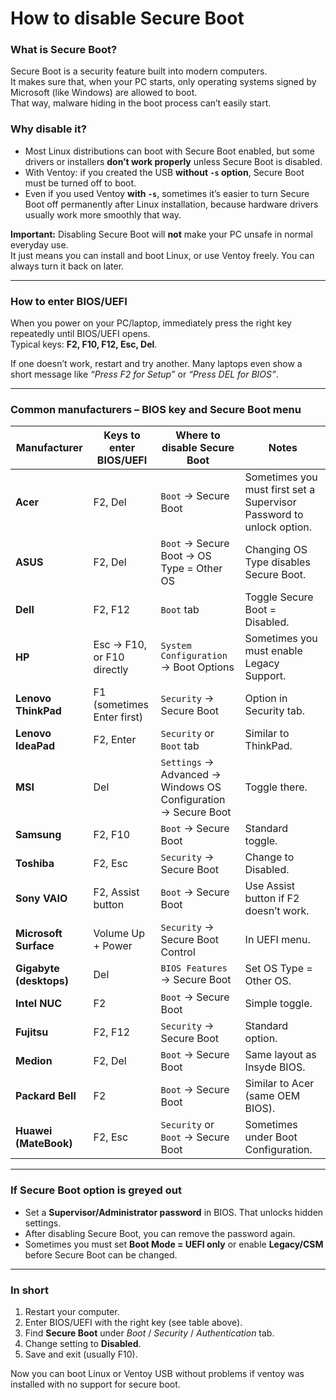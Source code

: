 # How to disable Secure Boot

### What is Secure Boot?
Secure Boot is a security feature built into modern computers.  
It makes sure that, when your PC starts, only operating systems signed by Microsoft (like Windows) are allowed to boot.  
That way, malware hiding in the boot process can’t easily start.

### Why disable it?
- Most Linux distributions can boot with Secure Boot enabled, but some drivers or installers **don’t work properly** unless Secure Boot is disabled.  
- With Ventoy: if you created the USB **without `-s` option**, Secure Boot must be turned off to boot.  
- Even if you used Ventoy **with `-s`**, sometimes it’s easier to turn Secure Boot off permanently after Linux installation, because hardware drivers usually work more smoothly that way.

**Important:** Disabling Secure Boot will **not** make your PC unsafe in normal everyday use.  
It just means you can install and boot Linux, or use Ventoy freely. You can always turn it back on later.

---

### How to enter BIOS/UEFI
When you power on your PC/laptop, immediately press the right key repeatedly until BIOS/UEFI opens.  
Typical keys: **F2, F10, F12, Esc, Del**.  

If one doesn’t work, restart and try another. Many laptops even show a short message like *“Press F2 for Setup”* or *“Press DEL for BIOS”*.

---

### Common manufacturers – BIOS key and Secure Boot menu

| Manufacturer        | Keys to enter BIOS/UEFI                           | Where to disable Secure Boot                                             | Notes                                                                 |
|---------------------|---------------------------------------------------|--------------------------------------------------------------------------|-----------------------------------------------------------------------|
| **Acer**           | F2, Del                                           | `Boot` → Secure Boot                                                     | Sometimes you must first set a Supervisor Password to unlock option.   |
| **ASUS**           | F2, Del                                           | `Boot` → Secure Boot → OS Type = Other OS                                | Changing OS Type disables Secure Boot.                                |
| **Dell**           | F2, F12                                           | `Boot` tab                                                               | Toggle Secure Boot = Disabled.                                        |
| **HP**             | Esc → F10, or F10 directly                        | `System Configuration` → Boot Options                                    | Sometimes you must enable Legacy Support.                             |
| **Lenovo ThinkPad**| F1 (sometimes Enter first)                         | `Security` → Secure Boot                                                 | Option in Security tab.                                               |
| **Lenovo IdeaPad** | F2, Enter                                         | `Security` or `Boot` tab                                                 | Similar to ThinkPad.                                                  |
| **MSI**            | Del                                               | `Settings` → Advanced → Windows OS Configuration → Secure Boot           | Toggle there.                                                         |
| **Samsung**        | F2, F10                                           | `Boot` → Secure Boot                                                     | Standard toggle.                                                      |
| **Toshiba**        | F2, Esc                                           | `Security` → Secure Boot                                                 | Change to Disabled.                                                   |
| **Sony VAIO**      | F2, Assist button                                 | `Boot` → Secure Boot                                                     | Use Assist button if F2 doesn’t work.                                 |
| **Microsoft Surface** | Volume Up + Power                              | `Security` → Secure Boot Control                                         | In UEFI menu.                                                         |
| **Gigabyte (desktops)** | Del                                          | `BIOS Features` → Secure Boot                                            | Set OS Type = Other OS.                                               |
| **Intel NUC**      | F2                                                | `Boot` → Secure Boot                                                     | Simple toggle.                                                        |
| **Fujitsu**        | F2, F12                                           | `Security` → Secure Boot                                                 | Standard option.                                                      |
| **Medion**         | F2, Del                                           | `Boot` → Secure Boot                                                     | Same layout as Insyde BIOS.                                           |
| **Packard Bell**   | F2                                                | `Boot` → Secure Boot                                                     | Similar to Acer (same OEM BIOS).                                      |
| **Huawei (MateBook)** | F2, Esc                                        | `Security` or `Boot` → Secure Boot                                       | Sometimes under Boot Configuration.                                   |

---

### If Secure Boot option is greyed out
- Set a **Supervisor/Administrator password** in BIOS. That unlocks hidden settings.  
- After disabling Secure Boot, you can remove the password again.  
- Sometimes you must set **Boot Mode = UEFI only** or enable **Legacy/CSM** before Secure Boot can be changed.

---

### In short
1. Restart your computer.  
2. Enter BIOS/UEFI with the right key (see table above).  
3. Find **Secure Boot** under *Boot* / *Security* / *Authentication* tab.  
4. Change setting to **Disabled**.  
5. Save and exit (usually F10).  

Now you can boot Linux or Ventoy USB without problems if ventoy was installed with no support for secure boot.
